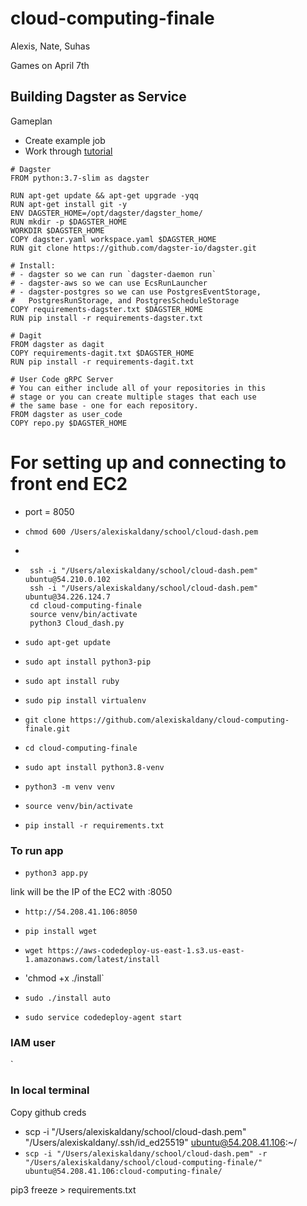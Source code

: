 # cloud-computing-finale

Alexis, Nate, Suhas

Games on April 7th

## Building Dagster as Service

Gameplan

- Create example job
- Work through [tutorial](https://github.com/dagster-io/dagster/tree/0.14.8/examples/deploy_ecs)


```
# Dagster
FROM python:3.7-slim as dagster

RUN apt-get update && apt-get upgrade -yqq
RUN apt-get install git -y
ENV DAGSTER_HOME=/opt/dagster/dagster_home/
RUN mkdir -p $DAGSTER_HOME
WORKDIR $DAGSTER_HOME
COPY dagster.yaml workspace.yaml $DAGSTER_HOME
RUN git clone https://github.com/dagster-io/dagster.git

# Install:
# - dagster so we can run `dagster-daemon run`
# - dagster-aws so we can use EcsRunLauncher
# - dagster-postgres so we can use PostgresEventStorage,
#   PostgresRunStorage, and PostgresScheduleStorage
COPY requirements-dagster.txt $DAGSTER_HOME
RUN pip install -r requirements-dagster.txt

# Dagit
FROM dagster as dagit
COPY requirements-dagit.txt $DAGSTER_HOME
RUN pip install -r requirements-dagit.txt

# User Code gRPC Server
# You can either include all of your repositories in this
# stage or you can create multiple stages that each use
# the same base - one for each repository.
FROM dagster as user_code
COPY repo.py $DAGSTER_HOME
```

# For setting up and connecting to front end EC2

- port = 8050
- `chmod 600 /Users/alexiskaldany/school/cloud-dash.pem`
-
- ```
   ssh -i "/Users/alexiskaldany/school/cloud-dash.pem" ubuntu@54.210.0.102
   ssh -i "/Users/alexiskaldany/school/cloud-dash.pem" ubuntu@34.226.124.7
   cd cloud-computing-finale
   source venv/bin/activate
   python3 Cloud_dash.py
   ```

- `sudo apt-get update`
- `sudo apt install python3-pip`
- `sudo apt install ruby`
- `sudo pip install virtualenv`
- `git clone https://github.com/alexiskaldany/cloud-computing-finale.git`
- `cd cloud-computing-finale`
- `sudo apt install python3.8-venv`
- `python3 -m venv venv`
- `source venv/bin/activate`
- `pip install -r requirements.txt`

### To run app

- `python3 app.py`

link will be the IP of the EC2 with :8050

- `http://54.208.41.106:8050`

- `pip install wget`
- `wget https://aws-codedeploy-us-east-1.s3.us-east-1.amazonaws.com/latest/install`
- 'chmod +x ./install`
- `sudo ./install auto`
- `sudo service codedeploy-agent start`

### IAM user

`

### In local terminal

Copy github creds

- scp -i "/Users/alexiskaldany/school/cloud-dash.pem" "/Users/alexiskaldany/.ssh/id_ed25519" ubuntu@54.208.41.106:~/
- `scp -i "/Users/alexiskaldany/school/cloud-dash.pem" -r "/Users/alexiskaldany/school/cloud-computing-finale/" ubuntu@54.208.41.106:cloud-computing-finale/`

pip3 freeze > requirements.txt
